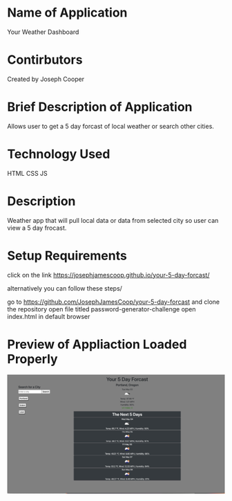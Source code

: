 
# Name of Application
Your Weather Dashboard

# Contirbutors
Created by Joseph Cooper

# Brief Description of Application
Allows user to get a 5 day forcast of local weather or search other cities.

# Technology Used
HTML
CSS
JS

# Description
Weather app that will pull local data or data from selected city so user can view a 5 day frocast.

# Setup Requirements

click on the link    https://josephjamescoop.github.io/your-5-day-forcast/

alternatively you can follow these steps/

go to https://github.com/JosephJamesCoop/your-5-day-forcast and clone the repository
open file titled password-generator-challenge
open index.html in default browser



# Preview of Appliaction Loaded Properly


![alt text](./assets/images/weather.jpg)
